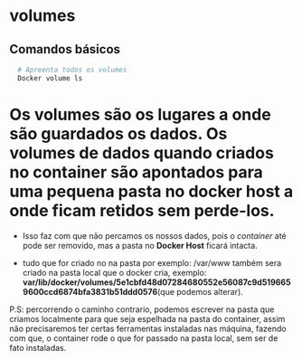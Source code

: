 # volumes 

## Comandos básicos

```bash
  # Apreenta todos os volumes 
  Docker volume ls
```

<h1>Os volumes são os lugares a onde são guardados os dados.
Os volumes de dados quando criados no container são apontados para uma pequena pasta no docker host a onde ficam retidos sem perde-los.</h1> 

- Isso faz com que não percamos os nossos dados, pois o *container* até pode ser removido, mas a pasta no **Docker Host** ficará intacta.

- tudo que for criado no na pasta por exemplo: /var/www também sera criado na pasta local que o docker cria, exemplo: **var/lib/docker/volumes/5e1cbfd48d07284680552e56087c9d5196659600ccd6874bfa3831b51ddd0576**(que podemos alterar).

P.S: percorrendo o caminho contrario, podemos escrever na pasta que criamos localmente para que seja espelhada na pasta do container, assim não precisaremos ter certas ferramentas instaladas nas máquina, fazendo com que, o container rode o que for passado na pasta local, sem ser de fato instaladas.
